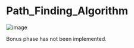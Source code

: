 # Path_Finding_Algorithm

![image](https://user-images.githubusercontent.com/77581409/216985678-69ac3cf3-46f5-4733-b350-cb7be8a8da57.png)

Bonus phase has not been implemented.
